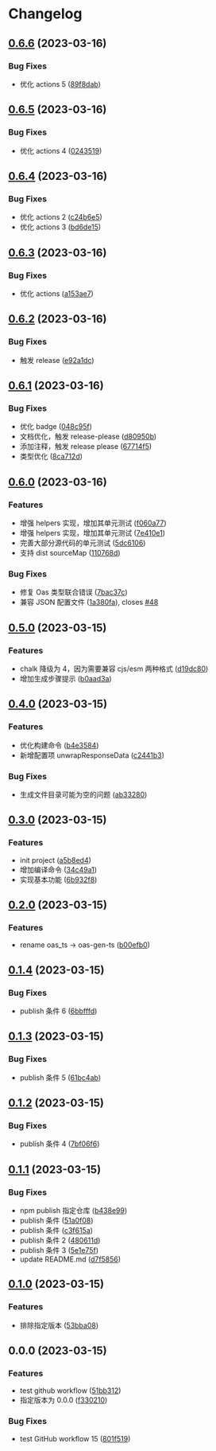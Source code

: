 # Changelog

## [0.6.6](https://github.com/cloudcome/oas-gen-ts/compare/v0.6.5...v0.6.6) (2023-03-16)


### Bug Fixes

* 优化 actions 5 ([89f8dab](https://github.com/cloudcome/oas-gen-ts/commit/89f8dab3981101dc45f8fd412ef7094d6bb41e6e))

## [0.6.5](https://github.com/cloudcome/oas-gen-ts/compare/v0.6.4...v0.6.5) (2023-03-16)


### Bug Fixes

* 优化 actions 4 ([0243519](https://github.com/cloudcome/oas-gen-ts/commit/02435193e92ed67138ab55ea8e9da0b4f73ab04f))

## [0.6.4](https://github.com/cloudcome/oas-gen-ts/compare/v0.6.3...v0.6.4) (2023-03-16)


### Bug Fixes

* 优化 actions 2 ([c24b6e5](https://github.com/cloudcome/oas-gen-ts/commit/c24b6e5801dd8bb3f7aeb2f3e214d145d91a1944))
* 优化 actions 3 ([bd6de15](https://github.com/cloudcome/oas-gen-ts/commit/bd6de15d7dbbbcf411facb068d413330ac84f29b))

## [0.6.3](https://github.com/cloudcome/oas-gen-ts/compare/v0.6.2...v0.6.3) (2023-03-16)


### Bug Fixes

* 优化 actions ([a153ae7](https://github.com/cloudcome/oas-gen-ts/commit/a153ae7b96d2612d0d4ef44eb5e1df75bbff559b))

## [0.6.2](https://github.com/cloudcome/oas-gen-ts/compare/v0.6.1...v0.6.2) (2023-03-16)


### Bug Fixes

* 触发 release ([e92a1dc](https://github.com/cloudcome/oas-gen-ts/commit/e92a1dc2a6eaa4a8834bef21b5a85a151c6c8478))

## [0.6.1](https://github.com/cloudcome/oas-gen-ts/compare/v0.6.0...v0.6.1) (2023-03-16)


### Bug Fixes

* 优化 badge ([048c95f](https://github.com/cloudcome/oas-gen-ts/commit/048c95fdcac5e61c3ed79a379e7f27ab0c545060))
* 文档优化，触发 release-please ([d80950b](https://github.com/cloudcome/oas-gen-ts/commit/d80950b00d47ada37765a9216933e80de4046a6e))
* 添加注释，触发 release please ([67714f5](https://github.com/cloudcome/oas-gen-ts/commit/67714f5adbd534580302fa07180575787ad11823))
* 类型优化 ([8ca712d](https://github.com/cloudcome/oas-gen-ts/commit/8ca712d65711689ee59293820a5d31fe3d07de8d))

## [0.6.0](https://github.com/cloudcome/oas-gen-ts/compare/v0.5.0...v0.6.0) (2023-03-16)


### Features

* 增强 helpers 实现，增加其单元测试 ([f060a77](https://github.com/cloudcome/oas-gen-ts/commit/f060a7748bb2db620ca2b82f863a4e781f7a2326))
* 增强 helpers 实现，增加其单元测试 ([7e410e1](https://github.com/cloudcome/oas-gen-ts/commit/7e410e1a55a9041c997eac09bd4494181ac38ff9))
* 完善大部分源代码的单元测试 ([5dc6106](https://github.com/cloudcome/oas-gen-ts/commit/5dc61060f1cfb312ba526d349b24f930dd688414))
* 支持 dist sourceMap ([110768d](https://github.com/cloudcome/oas-gen-ts/commit/110768d3e4917ae52eee1feaa8e0d0290405d116))


### Bug Fixes

* 修复 Oas 类型联合错误 ([7bac37c](https://github.com/cloudcome/oas-gen-ts/commit/7bac37ccde5901dcdbdb322d05d9628b363998bb))
* 兼容 JSON 配置文件 ([1a380fa](https://github.com/cloudcome/oas-gen-ts/commit/1a380faebb5ee323cb0bd0b2db419a560a5a9b0a)), closes [#48](https://github.com/cloudcome/oas-gen-ts/issues/48)

## [0.5.0](https://github.com/cloudcome/oas-gen-ts/compare/v0.4.0...v0.5.0) (2023-03-15)


### Features

* chalk 降级为 4，因为需要兼容 cjs/esm 两种格式 ([d19dc80](https://github.com/cloudcome/oas-gen-ts/commit/d19dc801bbc8744223e5dd740380d2f934caa462))
* 增加生成步骤提示 ([b0aad3a](https://github.com/cloudcome/oas-gen-ts/commit/b0aad3ae202c125caacdb3629556fd8122e2c2e1))

## [0.4.0](https://github.com/cloudcome/oas-gen-ts/compare/v0.3.0...v0.4.0) (2023-03-15)


### Features

* 优化构建命令 ([b4e3584](https://github.com/cloudcome/oas-gen-ts/commit/b4e358400e0b50fd4f97c9fcf021fbd0620ae002))
* 新增配置项 unwrapResponseData ([c2441b3](https://github.com/cloudcome/oas-gen-ts/commit/c2441b3ba87c82fd82d006126cb4228e163b2acb))


### Bug Fixes

* 生成文件目录可能为空的问题 ([ab33280](https://github.com/cloudcome/oas-gen-ts/commit/ab33280a800a9231e91cd8bd733b5b48e236f90f))

## [0.3.0](https://github.com/cloudcome/oas-gen-ts/compare/v0.2.0...v0.3.0) (2023-03-15)


### Features

* init project ([a5b8ed4](https://github.com/cloudcome/oas-gen-ts/commit/a5b8ed4db3fcad45b859364fe4aaf62a2b8cd768))
* 增加编译命令 ([34c49a1](https://github.com/cloudcome/oas-gen-ts/commit/34c49a125c7f3d3d81150db03202ecf78ded256f))
* 实现基本功能 ([6b932f8](https://github.com/cloudcome/oas-gen-ts/commit/6b932f89976625047e228558e05f2bb18d6e23ac))

## [0.2.0](https://github.com/cloudcome/oas-gen-ts/compare/v0.1.4...v0.2.0) (2023-03-15)


### Features

* rename oas_ts -&gt; oas-gen-ts ([b00efb0](https://github.com/cloudcome/oas-gen-ts/commit/b00efb0277110da57dffa52c0960dad4d54f68c5))

## [0.1.4](https://github.com/cloudcome/oas_ts/compare/v0.1.3...v0.1.4) (2023-03-15)


### Bug Fixes

* publish 条件 6 ([6bbfffd](https://github.com/cloudcome/oas_ts/commit/6bbfffdc2d5387a186abb7a819908b31cb29a828))

## [0.1.3](https://github.com/cloudcome/oas_ts/compare/v0.1.2...v0.1.3) (2023-03-15)


### Bug Fixes

* publish 条件 5 ([61bc4ab](https://github.com/cloudcome/oas_ts/commit/61bc4abbc8bf25fcb9703ed37b19d88da933b2fb))

## [0.1.2](https://github.com/cloudcome/oas_ts/compare/v0.1.1...v0.1.2) (2023-03-15)


### Bug Fixes

* publish 条件 4 ([7bf06f6](https://github.com/cloudcome/oas_ts/commit/7bf06f6ff93aadbad8816a0ad16f4ff2d9c814ce))

## [0.1.1](https://github.com/cloudcome/oas_ts/compare/v0.1.0...v0.1.1) (2023-03-15)


### Bug Fixes

* npm publish 指定仓库 ([b438e99](https://github.com/cloudcome/oas_ts/commit/b438e994ed1c694def97209c4078c4021346b140))
* publish 条件 ([51a0f08](https://github.com/cloudcome/oas_ts/commit/51a0f080b8d65c5470daab1b5035f52c28f59972))
* publish 条件 ([c3f615a](https://github.com/cloudcome/oas_ts/commit/c3f615a79c9b4234f95b1c41a35ef459f3e5932f))
* publish 条件 2 ([480611d](https://github.com/cloudcome/oas_ts/commit/480611d0fc38ad320578620f6d18491778524850))
* publish 条件 3 ([5e1e75f](https://github.com/cloudcome/oas_ts/commit/5e1e75f75343799fc5a2273fa6ef60bba8ac7535))
* update README.md ([d7f5856](https://github.com/cloudcome/oas_ts/commit/d7f5856d868001fe3f099b8ee0aa564a49ca2c70))

## [0.1.0](https://github.com/cloudcome/oas_ts/compare/v0.0.0...v0.1.0) (2023-03-15)


### Features

* 排除指定版本 ([53bba08](https://github.com/cloudcome/oas_ts/commit/53bba08e52df8c056248569ec2bbc980f4751a49))

## 0.0.0 (2023-03-15)


### Features

* test github workflow ([51bb312](https://github.com/cloudcome/oas_ts/commit/51bb312415b5b4144b51a290169bf4fc5daee515))
* 指定版本为 0.0.0 ([f330210](https://github.com/cloudcome/oas_ts/commit/f3302103f029c9be694717c5897c2944d994099c))


### Bug Fixes

* test GitHub workflow 15 ([801f519](https://github.com/cloudcome/oas_ts/commit/801f5190994a72525a78c246960e0d694602202a))
